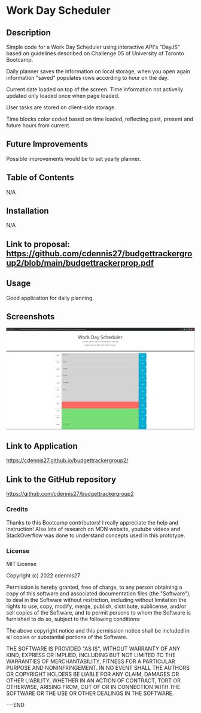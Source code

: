 # Work Day Scheduler 

## Description

Simple code for a Work Day Scheduler using interactive API's "DayJS" based on guidelines described on Challenge 05 of University of Toronto Bootcamp.

Daily planner saves the information on local storage, when you open again information "saved" populates rows according to hour on the day. 

Current date loaded on top of the screen. Time information not activelly updated only loaded once when page loaded.

User tasks are stored on client-side storage.

Time blocks color coded based on time loaded, reflecting past, present and future hours from current.

## Future Improvements

Possible improvements would be to set yearly planner.

## Table of Contents 

N/A

## Installation

N/A

## Link to proposal: https://github.com/cdennis27/budgettrackergroup2/blob/main/budgettrackerprop.pdf

## Usage

Good application for daily planning.

## Screenshots

![ScreenShots of Application in use.](./assets/Screenshot1.jpg)

## Link to Application

https://cdennis27.github.io/budgettrackergroup2/

## Link to the GitHub repository

https://github.com/cdennis27/budgettrackergroup2

### Credits

Thanks to this Bootcamp contributors! I really appreciate the help and instruction!
Also lots of research on MDN website, youtube videos and StackOverflow was done to understand concepts used in this prototype. 

### License

MIT License

Copyright (c) 2022 cdennis27

Permission is hereby granted, free of charge, to any person obtaining a copy
of this software and associated documentation files (the "Software"), to deal
in the Software without restriction, including without limitation the rights
to use, copy, modify, merge, publish, distribute, sublicense, and/or sell
copies of the Software, and to permit persons to whom the Software is
furnished to do so, subject to the following conditions:

The above copyright notice and this permission notice shall be included in all
copies or substantial portions of the Software.

THE SOFTWARE IS PROVIDED "AS IS", WITHOUT WARRANTY OF ANY KIND, EXPRESS OR
IMPLIED, INCLUDING BUT NOT LIMITED TO THE WARRANTIES OF MERCHANTABILITY,
FITNESS FOR A PARTICULAR PURPOSE AND NONINFRINGEMENT. IN NO EVENT SHALL THE
AUTHORS OR COPYRIGHT HOLDERS BE LIABLE FOR ANY CLAIM, DAMAGES OR OTHER
LIABILITY, WHETHER IN AN ACTION OF CONTRACT, TORT OR OTHERWISE, ARISING FROM,
OUT OF OR IN CONNECTION WITH THE SOFTWARE OR THE USE OR OTHER DEALINGS IN THE
SOFTWARE.

---END